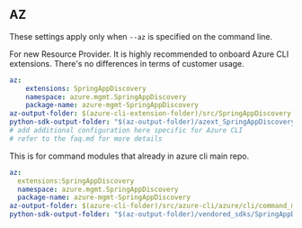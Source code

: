 ## AZ

These settings apply only when `--az` is specified on the command line.

For new Resource Provider. It is highly recommended to onboard Azure CLI extensions. There's no differences in terms of customer usage. 

``` yaml $(az) && $(target-mode) != 'core'
az:
    extensions: SpringAppDiscovery
    namespace: azure.mgmt.SpringAppDiscovery
    package-name: azure-mgmt-SpringAppDiscovery
az-output-folder: $(azure-cli-extension-folder)/src/SpringAppDiscovery
python-sdk-output-folder: "$(az-output-folder)/azext_SpringAppDiscovery/vendored_sdks/SpringAppDiscovery"
# add additional configuration here specific for Azure CLI
# refer to the faq.md for more details
```



This is for command modules that already in azure cli main repo. 
``` yaml $(az) && $(target-mode) == 'core'
az:
  extensions:SpringAppDiscovery
  namespace: azure.mgmt.SpringAppDiscovery
  package-name: azure-mgmt-SpringAppDiscovery
az-output-folder: $(azure-cli-folder)/src/azure-cli/azure/cli/command_modules/SpringAppDiscovery
python-sdk-output-folder: "$(az-output-folder)/vendored_sdks/SpringAppDiscovery"
``` 